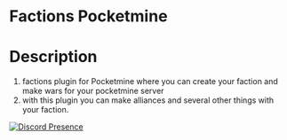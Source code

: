 # Factions Pocketmine

# Description

1. factions plugin for Pocketmine where you can create your faction and make wars for your pocketmine server
2.  with this plugin you can make alliances and several other things with your faction.


[![Discord Presence](https://lanyard.cnrad.dev/api/1094481422292627496)](https://discord.com/users/1094481422292627496)
